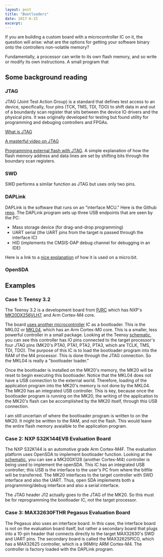 ```yaml
---
layout: post
title: "Bootloaders"
date: 2017-6-25
excerpt:
---
```


If you are building a custom board with a microcontroller IC on it, the question will arise: what are the options for getting your software binary onto the controllers non-volatile memory?

Fundamentally, a processor can write to its own flash memory, and so write or modify its own instructions. A small program that

## Some background reading

### JTAG

JTAG (Joint Test Action Group) is a standard that defines test access to an device, specifically, four pins (TCK, TMS, TDI, TDO) to shift data in and out of a boundardy scan register that sits between the device IO drivers and the physical pins. It was originally developed for testing but found utility for programming and debuging controllers and FPGAs.

[What is JTAG](https://www.xjtag.com/about-jtag/what-is-jtag/)

[A masterful video on JTAG](https://m.youtube.com/watch?v=TlWlLeC5BUs)

[Programming external flash with JTAG](https://www.intellitech.com/products/eclipseboundaryscanflash.asp). A simple explanation of how the flash memory address and data lines are set by shifting bits through the boundary scan registers.

### SWD

SWD performs a similar function as JTAG but uses only two pins.

### DAPLink

DAPLink is the software that runs on an "interface MCU." Here is the Github [repo](https://github.com/mbedmicro/DAPLink). The DAPLink program sets up three USB endpoints that are seen by the PC:
* Mass storage device (for drag-and-drop programming)
* UART serial (the UART pins from the target is passed through the interface IC)
* HID (implements the CMSIS-DAP debug channel for debugging in an IDE)

Here is a link to a [nice explanation](http://tech.microbit.org/software/daplink-interface/) of how it is used on a micro:bit.

### OpenSDA



## Examples

### Case 1: Teensy 3.2

The Teensy 3.2 is a development board from [PJRC](https://www.pjrc.com/store/teensy32.html) which has NXP's [MK20DX256VLH7](http://www.nxp.com/docs/en/data-sheet/K20P64M72SF1.pdf), and Arm Cortex-M4 core.

The board [uses another microcontroller](https://www.pjrc.com/store/ic_mkl02.html) IC as a bootloader. This is the MKL02 or [MKL04](http://cache.freescale.com/files/32bit/doc/data_sheet/KL04P48M48SF1.pdf), which has an Arm Cortex-M0 core. This is a smaller, less powerful controller in a small package. Looking at the Teensy [schematic](https://www.pjrc.com/teensy/schematic.html), you can see this controller has IO pins connected to the target processor's four JTAG pins (MK20's PTA0, PTA1, PTA2, PTA3, which are TCLK, TMS, TDI, TDO). The purpose of this IC is to load the bootloader program into the RAM of the M4 processor. This is done through the JTAG connection. So the MKL04 is really a "bootloader loader."

Once the bootloader is installed on the MK20's memory, the MK20 will be reset to begin executing this bootloader. Notice that the MKL04 does not have a USB connection to the external world. Therefore, loading of the application program into the MK20's memory is not done by the MKL04. The MK20 has an integrated USB controller. This is key, because once the bootloader program is running on the MK20, the writing of the application to the MK20's flash can be accomplished by the MK20 itself, through this USB connection.

I am still uncertain of where the bootloader program is written to on the MK20. It might be written to the RAM, and not the flash. This would leave the entire flash memory avaialble to the application program.

### Case 2: NXP S32K144EVB Evaluation Board

The NXP S32K144 is an automotive grade Arm Cortex-M4F. The evaluation platform uses OpenSDA to implement bootloader function. Looking at the [schematic](http://cache.nxp.com/downloads/en/schematics/S32K144EVB-SCH.pdf?fsrch=1&sr=3&pageNum=1), you can see a MK20DX128 (another Cortex-M4) controller is being used to implement the openSDA. This IC has an integrated USB controller; this USB is the interface to the user's PC from where the bitfile will be transferred. The MK20 interfaces to the target controller with SWD interface and also the UART. Thus, open SDA implements both a programming/debug interface and also a serial interface.

The JTAG header J12 actually goes to the JTAG of the MK20. So this must be for reprogramming the bootloader IC, not the target processor.

### Case 3: MAX32630FTHR Pegasus Evaluation Board

The Pegasus also uses an interface board. In this case, the interface board is not on the evaluation board itself, but rather a secondary board that plugs into a 10-pin header that connects directly to the target MAX32630's SWD and UART pins. The secondary board is called the MAX32625PICO, which has a MAX32625 controller, which is a 96MHz ARM Cortex-M4. The controller is factory loaded with the DAPLink program.
